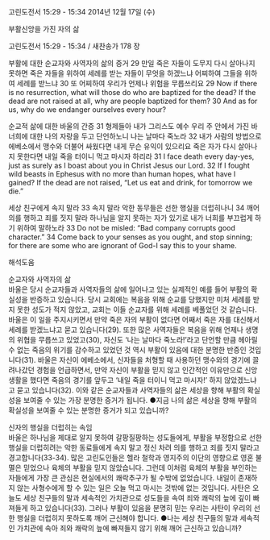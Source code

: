 고린도전서 15:29 - 15:34 
2014년 12월 17일 (수)

부활신앙을 가진 자의 삶



고린도전서 15:29 - 15:34 / 새찬송가 178 장


부활에 대한 순교자와 사역자의 삶의 증거
29 만일 죽은 자들이 도무지 다시 살아나지 못하면 죽은 자들을 위하여 세례를 받는 자들이 무엇을 하겠느냐 어찌하여 그들을 위하여 세례를 받느냐 30 또 어찌하여 우리가 언제나 위험을 무릅쓰리요 
29 Now if there is no resurrection, what will those do who are baptized for the dead? If the dead are not raised at all, why are people baptized for them? 30 And as for us, why do we endanger ourselves every hour? 

순교적 삶에 대한 바울의 간증
31 형제들아 내가 그리스도 예수 우리 주 안에서 가진 바 너희에 대한 나의 자랑을 두고 단언하노니 나는 날마다 죽노라 32 내가 사람의 방법으로 에베소에서 맹수와 더불어 싸웠다면 내게 무슨 유익이 있으리요 죽은 자가 다시 살아나지 못한다면 내일 죽을 터이니 먹고 마시자 하리라 
31 I face death every day-yes, just as surely as I boast about you in Christ Jesus our Lord. 32 If I fought wild beasts in Ephesus with no more than human hopes, what have I gained? If the dead are not raised, “Let us eat and drink, for tomorrow we die.”

세상 친구에게 속지 말라
33 속지 말라 악한 동무들은 선한 행실을 더럽히나니 34 깨어 의를 행하고 죄를 짓지 말라 하나님을 알지 못하는 자가 있기로 내가 너희를 부끄럽게 하기 위하여 말하노라 
33 Do not be misled: “Bad company corrupts good character.” 34 Come back to your senses as you ought, and stop sinning; for there are some who are ignorant of God-I say this to your shame.

해석도움





순교자와 사역자의 삶  
바울은 당시 순교자들과 사역자들의 삶에 일어나고 있는 실제적인 예를 들어 부활의 확실성을 반증하고 있습니다. 당시 교회에는 복음을 위해 순교를 당했지만 미처 세례를 받지 못한 성도가 적지 않았고, 교회는 이들 순교자를 위해 세례를 베풀었던 것 같습니다. 바울은 이 일을 주지시키면서 만약 죽은 자의 부활이 없다면 어째서 죽은 자를 대신해서 세례를 받겠느냐고 묻고 있습니다(29). 또한 많은 사역자들은 복음을 위해 언제나 생명의 위협을 무릅쓰고 있었고(30), 자신도 ‘나는 날마다 죽노라!’라고 단언할 만큼 헤아릴 수 없는 죽음의 위기를 감수하고 있었던 것 역시 부활이 있음에 대한 분명한 반증인 것입니다(31). 바울은 자신이 에베소에서, 신자들을 처형할 때 사용하던 맹수와의 경기에 끌려나갔던 경험을 언급하면서, 만약 자신이 부활을 믿지 않고 인간적인 이유만으로 신앙생활을 했다면 죽음의 경기를 앞두고 ‘내일 죽을 터이니 먹고 마시자!’ 하지 않았겠느냐고 묻고 있습니다(32). 이와 같은 순교자들과 사역자들의 삶은 세상을 향해 부활의 확실성을 보여줄 수 있는 가장 분명한 증거가 됩니다. 
●지금 나의 삶은 세상을 향해 부활의 확실성을 보여줄 수 있는 분명한 증거가 되고 있습니까?

신자의 행실을 더럽히는 속임  
바울은 하나님을 제대로 알지 못하여 갈팡질팡하는 성도들에게, 부활을 부정함으로 선한 행실을 더럽히려는 악한 동료들에게 속지 말고 정신 차려 의를 행하고 죄를 짓지 말라고 경고합니다(33-34). 많은 고린도인들은 헬라 철학과 영지주의 이단의 영향으로 영혼 불멸은 믿었으나 육체의 부활을 믿지 않았습니다. 그런데 이처럼 육체의 부활을 부인하는 자들에게 가장 큰 관심은 현실에서의 쾌락추구가 될 수밖에 없었습니다. 내일이 존재하지 않는 사형수에게 할 수 있는 일은 오늘 먹고 마시는 것밖에 없는 것입니다. 사탄은 오늘도 세상 친구들의 말과 세속적인 가치관으로 성도들을 속여 죄와 쾌락의 늪에 깊이 빠져들게 하고 있습니다(33). 그러나 부활이 있음을 분명히 믿는 우리는 사탄이 우리의 선한 행실을 더럽히지 못하도록 깨어 근신해야 합니다.
●나는 세상 친구들의 말과 세속적인 가치관에 속아 죄와 쾌락의 늪에 빠져들지 않기 위해 깨어 근신하고 있습니까?